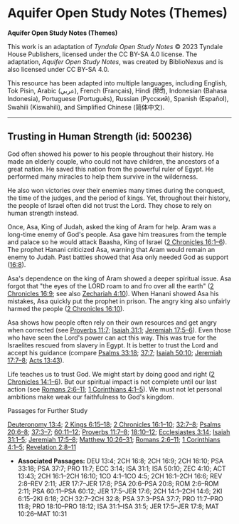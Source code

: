 # Aquifer Open Study Notes (Themes)

**Aquifer Open Study Notes (Themes)**

This work is an adaptation of *Tyndale Open Study Notes* © 2023 Tyndale House Publishers, licensed under the CC BY\-SA 4\.0 license. The adaptation, *Aquifer Open Study Notes*, was created by BiblioNexus and is also licensed under CC BY\-SA 4\.0\.

This resource has been adapted into multiple languages, including English, Tok Pisin, Arabic (عربي), French (Français), Hindi (हिंदी), Indonesian (Bahasa Indonesia), Portuguese (Português), Russian (Русский), Spanish (Español), Swahili (Kiswahili), and Simplified Chinese (简体中文).



--------------------------------

## Trusting in Human Strength (id: 500236)

God often showed his power to his people throughout their history. He made an elderly couple, who could not have children, the ancestors of a great nation. He saved this nation from the powerful ruler of Egypt. He performed many miracles to help them survive in the wilderness. 

He also won victories over their enemies many times during the conquest, the time of the judges, and the period of kings. Yet, throughout their history, the people of Israel often did not trust the Lord. They chose to rely on human strength instead.

Once, Asa, King of Judah, asked the king of Aram for help. Aram was a long\-time enemy of God's people. Asa gave him treasures from the temple and palace so he would attack Baasha, King of Israel ([2 Chronicles 16:1–6](https://ref.ly/2Chr16:1-2Chr16:6)). The prophet Hanani criticized Asa, warning that Aram would remain an enemy to Judah. Past battles showed that Asa only needed God as support ([16:8](https://ref.ly/2Chr16:8)).

Asa's dependence on the king of Aram showed a deeper spiritual issue. Asa forgot that "the eyes of the LORD roam to and fro over all the earth" ([2 Chronicles 16:9](https://ref.ly/2Chr16:9); see also [Zechariah 4:10](https://ref.ly/Zech4:10)). When Hanani showed Asa his mistakes, Asa quickly put the prophet in prison. The angry king also unfairly harmed the people ([2 Chronicles 16:10](https://ref.ly/2Chr16:10)).

Asa shows how people often rely on their own resources and get angry when corrected (see [Proverbs 11:7](https://ref.ly/Prov11:7); [Isaiah 31:1](https://ref.ly/Isa31:1); [Jeremiah 17:5–6](https://ref.ly/Jer17:5-Jer17:6)). Even those who have seen the Lord's power can act this way. This was true for the Israelites rescued from slavery in Egypt. It is better to trust the Lord and accept his guidance (compare [Psalms 33:18](https://ref.ly/Ps33:18); [37:7](https://ref.ly/Ps37:7); [Isaiah 50:10](https://ref.ly/Isa50:10); [Jeremiah 17:7–8](https://ref.ly/Jer17:7-Jer17:8); [Acts 13:43](https://ref.ly/Acts13:43)). 

Life teaches us to trust God. We might start by doing good and right ([2 Chronicles 14:1–6](https://ref.ly/2Chr14:1-2Chr14:6)). But our spiritual impact is not complete until our last action (see [Romans 2:6–11](https://ref.ly/Rom2:6-Rom2:11); [1 Corinthians 4:1–5](https://ref.ly/1Cor4:1-1Cor4:5)). We must not let personal ambitions make weak our faithfulness to God's kingdom.

Passages for Further Study

[Deuteronomy 13:4](https://ref.ly/Deut13:4); [2 Kings 6:15–18](https://ref.ly/2Kgs6:15-2Kgs6:18); [2 Chronicles 16:1–10](https://ref.ly/2Chr16:1-2Chr16:10); [32:7–8](https://ref.ly/2Chr32:7-2Chr32:8); [Psalms 20:6–8](https://ref.ly/Ps20:6-Ps20:8); [37:3–7](https://ref.ly/Ps37:3-Ps37:7); [60:11–12](https://ref.ly/Ps60:11-Ps60:12); [Proverbs 11:7–8](https://ref.ly/Prov11:7-Prov11:8); [18:10–12](https://ref.ly/Prov18:10-Prov18:12); [Ecclesiastes 3:14](https://ref.ly/Eccl3:14); [Isaiah 31:1–5](https://ref.ly/Isa31:1-Isa31:5); [Jeremiah 17:5–8](https://ref.ly/Jer17:5-Jer17:8); [Matthew 10:26–31](https://ref.ly/Matt10:26-Matt10:31); [Romans 2:6–11](https://ref.ly/Rom2:6-Rom2:11); [1 Corinthians 4:1–5](https://ref.ly/1Cor4:1-1Cor4:5); [Revelation 2:8–11](https://ref.ly/Rev2:8-Rev2:11)

* **Associated Passages:** DEU 13:4; 2CH 16:8; 2CH 16:9; 2CH 16:10; PSA 33:18; PSA 37:7; PRO 11:7; ECC 3:14; ISA 31:1; ISA 50:10; ZEC 4:10; ACT 13:43; 2CH 16:1–2CH 16:10; 1CO 4:1–1CO 4:5; 2CH 16:1–2CH 16:6; REV 2:8–REV 2:11; JER 17:7–JER 17:8; PSA 20:6–PSA 20:8; ROM 2:6–ROM 2:11; PSA 60:11–PSA 60:12; JER 17:5–JER 17:6; 2CH 14:1–2CH 14:6; 2KI 6:15–2KI 6:18; 2CH 32:7–2CH 32:8; PSA 37:3–PSA 37:7; PRO 11:7–PRO 11:8; PRO 18:10–PRO 18:12; ISA 31:1–ISA 31:5; JER 17:5–JER 17:8; MAT 10:26–MAT 10:31

